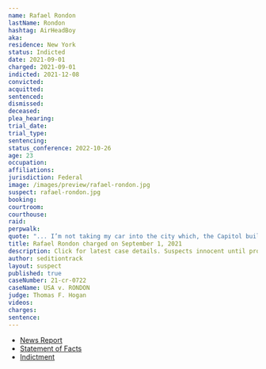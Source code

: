 ```yaml
---
name: Rafael Rondon
lastName: Rondon
hashtag: AirHeadBoy
aka:
residence: New York
status: Indicted
date: 2021-09-01
charged: 2021-09-01
indicted: 2021-12-08
convicted:
acquitted:
sentenced:
dismissed:
deceased:
plea_hearing:
trial_date:
trial_type:
sentencing:
status_conference: 2022-10-26
age: 23
occupation:
affiliations:
jurisdiction: Federal
image: /images/preview/rafael-rondon.jpg
suspect: rafael-rondon.jpg
booking:
courtroom:
courthouse:
raid:
perpwalk:
quote: "... I’m not taking my car into the city which, the Capitol building I’m about to break into."
title: Rafael Rondon charged on September 1, 2021
description: Click for latest case details. Suspects innocent until proven guilty.
author: seditiontrack
layout: suspect
published: true
caseNumber: 21-cr-0722
caseName: USA v. RONDON
judge: Thomas F. Hogan
videos:
charges:
sentence:
---
```

- [News Report](https://www.wwnytv.com/2021/10/01/watertown-man-his-mother-facing-federal-charges-jan-6th-capitol-riot/)
- [Statement of Facts](https://extremism.gwu.edu/sites/g/files/zaxdzs2191/f/Maryann%20Mooney-Rondon%20and%20Rafael%20Rondon%20Statement%20of%20Facts.pdf)
- [Indictment](https://extremism.gwu.edu/sites/g/files/zaxdzs2191/f/Maryann%20Mooney-Rondon%20and%20Rafael%20Rondon%20Indictment.pdf)
